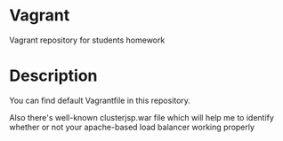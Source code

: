 # Vagrant
Vagrant repository for students homework

# Description

You can find default Vagrantfile in this repository.

Also there's well-known clusterjsp.war file which will help me to identify whether or not your apache-based load balancer working properly
